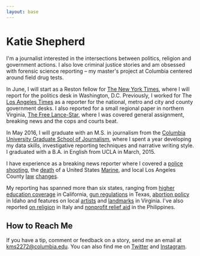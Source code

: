 ```yaml
---
layout: base
---
```


# Katie Shepherd

I'm a journalist interested in the intersections between politics, religion and government actions. I also love criminal justice stories and am obsessed with forensic science reporting – my master's project at Columbia centered around field drug tests.

In June, I will start as a Reston fellow for [The New York Times](//nytimes.com), where I will report for the politics desk in Washington, D.C. Previously, I worked for The [Los Angeles Times](//latimes.com) as a reporter for the national, metro and city and county government desks. I also reported for a small regional paper in northern Virginia, [The Free Lance-Star](//fredericksburg.com), where I was covered general assignment, breaking news and the cops and courts beat.

In May 2016, I will graduate with an M.S. in journalism from the [Columbia University Graduate School of Journalism](//www.journalism.columbia.edu/), where I spent a year developing my data skills, investigative reporting techniques and narrative writing style.  I graduated with a B.A. in English from UCLA in March, 2015.

I have experience as a breaking news reporter where I covered a [police shooting](//www.latimes.com/local/lanow/la-me-ln-report-of-gunman-opening-fire-bring-lapd-swarm-in-studio-city-20150724-story.html), the [death](//www.fredericksburg.com/news/stafford-county-marine-killed-in-afghanistan/article_2d1e8968-2772-59b8-9a06-958963d1cae0.html) of a United States [Marine](http://www.fredericksburg.com/news/marine-laid-to-rest-in-aura-of-honor/article_8974d805-cddf-5c57-bc1e-6dd7749af81d.html), and local Los Angeles County [law](//www.latimes.com/local/lanow/la-me-ln-uber-legal-lax-20150716-story.html) [changes](//www.latimes.com/local/lanow/la-me-ln-county-minimum-wage-20150721-story.html).

My reporting has spanned more than six states, ranging from [higher education coverage](//graphics.dailybruin.com/prime/fall-2014/mental-health/) in California, [gun regulations](//www.latimes.com/nation/la-na-campus-carry-20150604-story.html) in Texas, [abortion policy](//www.latimes.com/nation/nationnow/la-na-nn-abortion-idaho-20150530-story.html) in Idaho and features on local [artists](//www.fredericksburg.com/news/woman-once-homeless-gives-back-through-art/article_470a9e14-0298-535b-81ad-b70506200169.html) and [landmarks](//www.fredericksburg.com/news/swimming-continues-at-fredericksburg-quarry-despite-teen-s-death/article_c64cd70b-7d61-51b1-903c-44d3eca0f9db.html) in Virginia. I've also reported [on religion](//www.coveringreligion.org) in Italy and [nonprofit relief aid](//yolanda.dailybruin.com/chapter-1/through-hell-and-high-water/) in the Philippines. 

## How to Reach Me

If you have a tip, comment or feedback on a story, send me an email at [kms2272@columbia.edu](mailto:kms2272@columbia.edu). You can also find me on [Twitter](//twitter.com/katemshepherd) and [Instagram](//instagram.com/kmshepherd).
